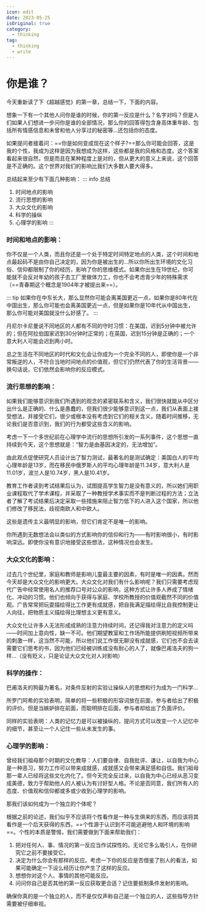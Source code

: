 ```yaml
---
icon: edit
date: 2023-05-25
isOriginal: true
category:
  - thinking
tag:
  - thinking
  - write
---
```


# 你是谁？

今天重新读了下《超越感觉》的第一章，总结一下，下面的内容。

想象一下有一个其他人问你是谁的时候，你的第一反应是什么？名字对吗？但是人们如果人们想进一步问你是谁的全部情况，那么你的回答得包含身高体重年龄、包括所有情感信息和未曾和他人分享过的秘密等…还包括你的态度。

如果提问者接着问：==你是如何变成现在这个样子?==那么你可能会回答，这是我的个性，我成为这样是因为我想成为这样，这些都是我的风格和态度。这个答案看起来很自然，但是而且在某种程度上是对的，但从更大的意义上来说，这个回答是不正确的。这个世界对我们的影响比我们大多数人要大得多。

总结起来至少有下面几种影响：
::: info 总结
  1. 时间地点的影响
  2. 流行思想的影响
  3. 大众文化的影响
  4. 科学的操纵
  5. 心理学的影响
:::

### 时间和地点的影响：

你不仅是一个人类，而且你还是一个处于特定时间特定地点的人类，这个时间和地点最起码不是由你自己决定的，因为你是被出生的…所以你所出生环境的文化习俗、信仰都限制了你的经历，影响了你的思维模式。如果你出生在19世纪，你可能就不会反对年幼的孩子去工厂里做体力工，你也不会考虑青少年的特殊需求（==青春期这个概念是1904年才被提出来==）。

::: tip
如果你在中东长大，那么显然你可能会离美国更近一点，如果你是80年代在中国出生，那么你可能也会离美国更近一点，但是如果你是10年代从中国出生，那么你可能对美国就没什么好感了。
:::

丹尼尔卡尼曼说不同地区的人都有不同的守时习惯：在美国，迟到5分钟中被允许的；但在阿拉伯国家迟到30分钟时正常的；在英国，迟到15分钟是正确的；一个意大利人可能会迟到两小时。

总之生活在不同地区的时代和文化会让你成为一个完全不同的人，即使你是一个非常叛逆的人，不符合当地时间地点的价值观，但它们仍然代表了你的生活背景——换句话说，它们依然会影响你的反应模式。

### 流行思想的影响：

如果我们能够意识到我们所遇到的观念的紧密联系和含义，我们很快就能从中区分出什么是正确的、什么是愚蠢的，但我们很少能够意识到这一点，我们从表面上接受想法，并接受它们，很少或根本没有考虑到它们的相关含义，随着时间推移，无论我们是否意识到，我们的行为都受这些含义的影响。

考虑一下一个多世纪前在心理学中流行的思想所引发的一系列事件，这个思想一直持续到今天，这个思想就是：“智力是由基因决定的，无法增加”。

由此观点促使研究人员设计出了智力测试，最著名的是测试确定：美国白人的平均心理年龄是13岁，而在移民中俄罗斯人的平均心理年龄是11.34岁，意大利人是11.01岁，波兰人是10.74岁，黑人是10.41岁。

教育工作者读到考试结果后认为，试图提高学生智力是没有意义的，所以她们用职业课程取代了学术课程，并采取了一种教授学术事实而不是判断过程的方法；立法者了解了考试结果后决定采取一些措施来阻止智力低下的人进入这个国家，所以他们修改了移民法，歧视南欧人和中欧人。

这些是遗传主义最明显的影响，但它们肯定不是唯一的影响。

你所遇到无数想法会以类似的方式影响你的信仰和行为——有时影响很小，有时影响深远。即使你没有意识地接受这些想法，这种情况也会发生。

### 大众文化的影响：

过去几个世纪里，家庭和教师是影响儿童最主要的因素，有时是唯一的因素。然而今天却是大众文化的影响更大。大众文化对我们有什么影响呢？我们只需要考虑现代广告中经常使用名人的推荐口号对公众的影响，这种方式让许多人养成了情绪化、冲动的习惯。他们也倾向于获得与家庭、学校所教授的价值观截然不同的价值观。广告常常把玩耍描绘得比工作更有成就感，把自我满足描绘得比自我控制更让人向往，把物质主义描绘得比理想主义更有意义。

大众文化让许多人无法形成成熟的注意力持续时间，还记得我对注意力的定义吗——时间加上意向性，缺一不可。他们期望教室和工作场所能提供刷短视频所带来的刺激一样，这当然不可能，所以他们说工作很无聊没有成就感，它们也不会去读需要它们思考的书，因为他们已经被训练成没有耐心的人了，就像巴甫洛夫的狗一样…（没有贬义，只是论证大众文化对人对影响）

### 科学的操作：

巴甫洛夫的狗最为著名，对条件反射的实验让操纵人的思想和行为成为一门科学…

所罗门阿希的实验表明，简单的将一些积极的形容词放在前面，参与者给出了积极的评价。但是当嫉妒排在前面，而聪明排在后面，参与者却给出了负面评价。

同样的实验表明：人类的记忆力是可以被操纵的，提问方式可以改变一个人记忆中的细节，甚至让一个人记住一些从未发生的事。

### 心理学的影响：

曾经我们祖母那个时期的文化教导：人们要自律、自我批评、谦让，以自我为中心是一种恶习，努力工作可以带来成就感，成就感又会带来满足感和自信。我们祖母那一辈人已经将这些文化内化了。但今天完全反过来，以自我为中心已经从恶习变成美德，致力于帮助他人的人被认为有讨好型人格。不论是否同意，我们所有人的态度、价值观和信仰都或多或少收到心理学的影响。

那我们该如何成为一个独立的个体呢？

根据之前的论述，我们似乎不应该将个性看作是一种与生俱来的东西，而应该将其看作是一个后天获得的东西，==个性源于认识到不可能逃避他人和环境的影响==。个性的本质是警惕，我们需要做到下面来帮助我们：

1. 把对任何人、事、情况的第一反应当作试探性的。无论它多么吸引人，在你研究它之前不要接受它。
2. 决定为什么你会有那样的反应。考虑一下你的反应是否借鉴了别人的看法，如果可能确定一下设么经历让你产生了这样的反应。
3. 想想你对这个人、事情的其他可能反应。
4. 问问你自己是否其他的第一反应获取更合适？记住要抵制条件发射的影响。

确保你真的是一个独立的人，而不是仅仅声称自己是一个独立的人，这些指导方针需要被仔细审视。